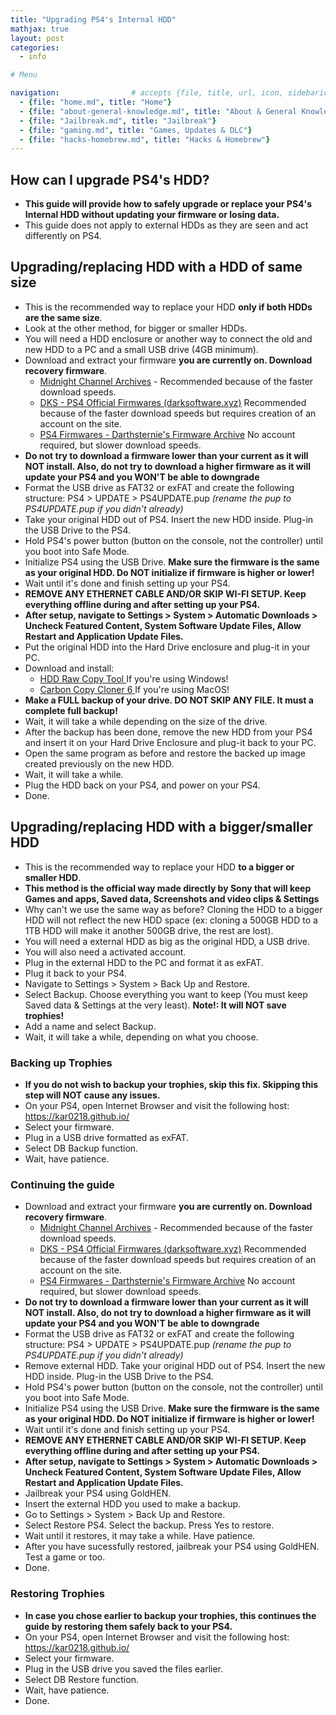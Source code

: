 ```yaml
---
title: "Upgrading PS4's Internal HDD"
mathjax: true
layout: post
categories:
  - info

# Menu

navigation:                # accepts {file, title, url, icon, sidebaricon}
  - {file: "home.md", title: "Home"}
  - {file: "about-general-knowledge.md", title: "About & General Knowledge"}
  - {file: "Jailbreak.md", title: "Jailbreak"}
  - {file: "gaming.md", title: "Games, Updates & DLC"}
  - {file: "hacks-homebrew.md", title: "Hacks & Homebrew"}
---
```


## How can I upgrade PS4's HDD?

* **This guide will provide how to safely upgrade or replace your PS4's Internal HDD without updating your firmware or losing data.**
* This guide does not apply to external HDDs as they are seen and act differently on PS4.

## Upgrading/replacing HDD with a HDD of same size
* This is the recommended way to replace your HDD **only if both HDDs are the same size**.
* Look at the other method, for bigger or smaller HDDs.
* You will need a HDD enclosure or another way to connect the old and new HDD to a PC and a small USB drive (4GB minimum).
* Download and extract your firmware **you are currently on. Download recovery firmware**.
   * <a href="https://archive.midnightchannel.net/SonyPS/Firmware/index.php?cat=PS4SYS">Midnight Channel Archives</a> - Recommended because of the faster download speeds.
   * <a href="https://darksoftware.xyz/PS4/FWlist">DKS - PS4 Official Firmwares (darksoftware.xyz)</a> Recommended because of the faster download speeds but requires creation of an account on the site.
   * <a href="https://darthsternie.net/ps4-firmwares/">PS4 Firmwares - Darthsternie's Firmware Archive</a> No account required, but slower download speeds.
* **Do not try to download a firmware lower than your current as it will NOT install. Also, do not try to download a higher firmware as it will update your PS4 and you WON'T be able to downgrade**
* Format the USB drive as FAT32 or exFAT and create the following structure: PS4 > UPDATE > PS4UPDATE.pup *(rename the pup to PS4UPDATE.pup if you didn't already)*
* Take your original HDD out of PS4. Insert the new HDD inside. Plug-in the USB Drive to the PS4.
* Hold PS4's power button (button on the console, not the controller) until you boot into Safe Mode.
* Initialize PS4 using the USB Drive. **Make sure the firmware is the same as your original HDD. Do NOT initialize if firmware is higher or lower!**
* Wait until it's done and finish setting up your PS4.
* **REMOVE ANY ETHERNET CABLE AND/OR SKIP WI-FI SETUP. Keep everything offline during and after setting up your PS4.**
* **After setup, navigate to Settings > System > Automatic Downloads > Uncheck Featured Content, System Software Update Files, Allow Restart and Application Update Files.**
* Put the original HDD into the Hard Drive enclosure and plug-it in your PC.
* Download and install:
   * <a href="http://hddguru.com/software/HDD-Raw-Copy-Tool/"> HDD Raw Copy Tool </a> If you're using Windows!
   * <a href="https://bombich.com/"> Carbon Copy Cloner 6 </a> If you're using MacOS!
* **Make a FULL backup of your drive. DO NOT SKIP ANY FILE. It must a complete full backup!**
* Wait, it will take a while depending on the size of the drive.
* After the backup has been done, remove the new HDD from your PS4 and insert it on your Hard Drive Enclosure and plug-it back to your PC.
* Open the same program as before and restore the backed up image created previously on the new HDD.
* Wait, it will take a while.
* Plug the HDD back on your PS4, and power on your PS4.
* Done.


## Upgrading/replacing HDD with a bigger/smaller HDD
* This is the recommended way to replace your HDD **to a bigger or smaller HDD**.
* **This method is the official way made directly by Sony that will keep Games and apps, Saved data, Screenshots and video clips & Settings**
* Why can't we use the same way as before? Cloning the HDD to a bigger HDD will not reflect the new HDD space (ex: cloning a 500GB HDD to a 1TB HDD will make it another 500GB drive, the rest are lost).
* You will need a external HDD as big as the original HDD, a USB drive.
* You will also need a activated account.
* Plug in the external HDD to the PC and format it as exFAT.
* Plug it back to your PS4.
* Navigate to Settings > System > Back Up and Restore.
* Select Backup. Choose everything you want to keep (You must keep Saved data & Settings at the very least). **Note!: It will NOT save trophies!**
* Add a name and select Backup.
* Wait, it will take a while, depending on what you choose.

### Backing up Trophies
* **If you do not wish to backup your trophies, skip this fix. Skipping this step will NOT cause any issues.**
* On your PS4, open Internet Browser and visit the following host: https://kar0218.github.io/
* Select your firmware.
* Plug in a USB drive formatted as exFAT.
* Select DB Backup function.
* Wait, have patience.

### Continuing the guide
* Download and extract your firmware **you are currently on. Download recovery firmware**.
   * <a href="https://archive.midnightchannel.net/SonyPS/Firmware/?cat=ps4rec">Midnight Channel Archives</a> - Recommended because of the faster download speeds.
   * <a href="https://darksoftware.xyz/PS4/FWlist">DKS - PS4 Official Firmwares (darksoftware.xyz)</a> Recommended because of the faster download speeds but requires creation of an account on the site.
   * <a href="https://darthsternie.net/ps4-firmwares/">PS4 Firmwares - Darthsternie's Firmware Archive</a> No account required, but slower download speeds.
* **Do not try to download a firmware lower than your current as it will NOT install. Also, do not try to download a higher firmware as it will update your PS4 and you WON'T be able to downgrade**
* Format the USB drive as FAT32 or exFAT and create the following structure: PS4 > UPDATE > PS4UPDATE.pup *(rename the pup to PS4UPDATE.pup if you didn't already)*
* Remove external HDD. Take your original HDD out of PS4. Insert the new HDD inside. Plug-in the USB Drive to the PS4.
* Hold PS4's power button (button on the console, not the controller) until you boot into Safe Mode.
* Initialize PS4 using the USB Drive. **Make sure the firmware is the same as your original HDD. Do NOT initialize if firmware is higher or lower!**
* Wait until it's done and finish setting up your PS4.
* **REMOVE ANY ETHERNET CABLE AND/OR SKIP WI-FI SETUP. Keep everything offline during and after setting up your PS4.**
* **After setup, navigate to Settings > System > Automatic Downloads > Uncheck Featured Content, System Software Update Files, Allow Restart and Application Update Files.**
* Jailbreak your PS4 using GoldHEN.
* Insert the external HDD you used to make a backup.
* Go to Settings > System > Back Up and Restore.
* Select Restore PS4. Select the backup. Press Yes to restore.
* Wait until it restores, it may take a while. Have patience.
* After you have sucessfully restored, jailbreak your PS4 using GoldHEN. Test a game or too.
* Done.

### Restoring Trophies
* **In case you chose earlier to backup your trophies, this continues the guide by restoring them safely back to your PS4.**
* On your PS4, open Internet Browser and visit the following host: https://kar0218.github.io/
* Select your firmware.
* Plug in the USB drive you saved the files earlier.
* Select DB Restore function.
* Wait, have patience.
* Done.
